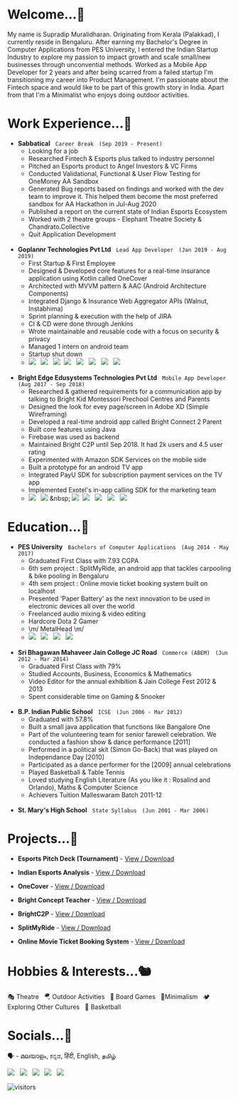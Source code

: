 <!--
**supro-96/supro-96** is a ✨ _special_ ✨ repository because its `README.md` (this file) appears on your GitHub profile.

Here are some ideas to get you started:

- 🔭 I’m currently working on ...
- 🌱 I’m currently learning ...
- 👯 I’m looking to collaborate on ...
- 🤔 I’m looking for help with ...
- 💬 Ask me about ...
- 📫 How to reach me: ...
- 😄 Pronouns: ...
- ⚡ Fun fact: ...
-->

# Welcome...🐀


My name is Supradip Muralidharan. Originating from Kerala (Palakkad), I currently reside in Bengaluru. After earning my Bachelor's Degree in Computer Applications from PES University, I entered the Indian Startup Industry to explore my passion to impact growth and scale small/new businesses through unconvential methods. Worked as a Mobile App Developer for 2 years and after being scarred from a failed startup I'm transitioning my career into Product Management. I'm passionate about the Fintech space and would like to be part of this growth story in India. Apart from that I'm a Minimalist who enjoys doing outdoor activities.


# Work Experience...🦇
* **Sabbatical** &nbsp; `Career Break` &nbsp; `(Sep 2019 - Present)`
  - Looking for a job
  - Researched Fintech & Esports plus talked to industry personnel
  - Pitched an Esports product to Angel Investors & VC Firms
  - Conducted Validational, Functional & User Flow Testing for OneMoney AA Sandbox
  - Generated Bug reports based on findings and worked with the dev team to improve it. This helped them become the most preferred sandbox for AA Hackathon in Jul-Aug 2020
  - Published a report on the current state of Indian Esports Ecosystem
  - Worked with 2 theatre groups - Elephant Theatre Society & Chandrato.Collective
  - Quit Application Development
  <br />
* **Goplannr Technologies Pvt Ltd** &nbsp; `Lead App Developer` &nbsp; `(Jan 2019 - Aug 2019)`
  - First Startup & First Employee
  - Designed & Developed core features for a real-time insurance application using Kotlin called OneCover
  - Architected with MVVM pattern & AAC (Android Architecture Components)
  - Integrated Django & Insurance Web Aggregator APIs (Walnut, Instabhima)
  - Sprint planning & execution with the help of JIRA
  - CI & CD were done through Jenkins
  - Wrote maintainable and reusable code with a focus on security & privacy
  - Managed 1 intern on android team
  - Startup shut down
  - ![](https://img.shields.io/badge/IDE-Android_Studio_&_XCode-informational?style=flat&color=2bbc8a) &nbsp; ![](https://img.shields.io/badge/Languages-Kotlin,_Java,_Swift,_XML-informational?style=flat&color=2bbc8a) &nbsp; ![](https://img.shields.io/badge/Design-Zeplin-informational?style=flat&color=2bbc8a)&nbsp; ![](https://img.shields.io/badge/Product_Management-Confluence_&_JIRA-informational?style=flat&color=2bbc8a) &nbsp; ![](https://img.shields.io/badge/Team_Communication-Slack-informational?style=flat&color=2bbc8a) &nbsp; ![](https://img.shields.io/badge/Backend-AWS_&_Firebase-informational?style=flat&color=2bbc8a) &nbsp; ![](https://img.shields.io/badge/Version_Control-Git-informational?style=flat&color=2bbc8a) &nbsp; ![](https://img.shields.io/badge/Others-Postman_&_Jenkins-informational?style=flat&color=2bbc8a)
  <br />
* **Bright Edge Edusystems Technologies Pvt Ltd** &nbsp; `Mobile App Developer` &nbsp; `(Aug 2017 - Sep 2018)`
  - Researched & gathered requirements for a communication app by talking to Bright Kid Montessori Prechool Centres and Parents
  - Designed the look for evey page/screen in Adobe XD (Simple Wireframing)
  - Developed a real-time android app called Bright Connect 2 Parent
  - Built core features using Java
  - Firebase was used as backend
  - Maintained Bright C2P until Sep 2018. It had 2k users and 4.5 user rating
  - Experimented with Amazon SDK Services on the mobile side
  - Built a prototype for an android TV app
  - Integrated PayU SDK for subscription payment services on the TV app
  - Implemented Exotel's in-app calling SDK for the marketing team
  - ![](https://img.shields.io/badge/IDE-Android_Studio-informational?style=flat&color=2bbc8a) &nbsp; ![](https://img.shields.io/badge/Languages-Java,_RxJava,_JS(React_Native),_SQL-informational?style=flat&color=2bbc8a) &nbsp; ![](https://img.shields.io/badge/Design-Adobe_XD-informational?style=flat&color=2bbc8a)&nbsp; ![](https://img.shields.io/badge/Product_Management-Microsoft_Docs_&_Excel-informational?style=flat&color=2bbc8a) &nbsp; ![](https://img.shields.io/badge/Backend-AWS_&_Firebase-informational?style=flat&color=2bbc8a) &nbsp; ![](https://img.shields.io/badge/Version_Control-Git-informational?style=flat&color=2bbc8a) &nbsp; ![](https://img.shields.io/badge/Others-Postman-informational?style=flat&color=2bbc8a)
  
# Education...🦉
* **PES University** &nbsp; `Bachelors of Computer Applications` &nbsp; `(Aug 2014 - May 2017)`
  - Graduated First Class with 7.93 CGPA
  - 6th sem project : SplitMyRide, an android app that tackles carpooling & bike pooling in Bengaluru
  - 4th sem project : Online movie ticket booking system built on localhost
  - Presented 'Paper Battery' as the next innovation to be used in electronic devices all over the world
  - Freelanced audio mixing & video editing
  - Hardcore Dota 2 Gamer
  - \m/ MetalHead \m/
  - ![](https://img.shields.io/badge/Fundamentals-DSA,_OS,_OOPS,_Web_Services,_Computer_Networks-informational?style=flat&color=2bbc8a) &nbsp; ![](https://img.shields.io/badge/Languages-C++,_Java,_Python,_HTML_&_CSS,_PHP,_JS,_MySQL-informational?style=flat&color=2bbc8a) &nbsp; ![](https://img.shields.io/badge/3D_Design-Blender-informational?style=flat&color=2bbc8a) &nbsp; ![](https://img.shields.io/badge/Editors-Vim,_Nano,_Eclipse-informational?style=flat&color=2bbc8a)
  <br />
* **Sri Bhagawan Mahaveer Jain College JC Road** &nbsp; `Commerce (ABEM)` &nbsp; `(Jun 2012 - Mar 2014)`
  - Graduated First Class with 79%
  - Studied Accounts, Business, Economics & Mathematics
  - Video Editor for the annual exhibition & Jain College Fest 2012 & 2013
  - Spent considerable time on Gaming & Snooker
  <br />
* **B.P. Indian Public School** &nbsp; `ICSE` &nbsp; `(Jun 2006 - Mar 2012)`
  - Graduated with 57.8%
  - Built a small java application that functions like Bangalore One
  - Part of the volunteering team for senior farewell celebration. We conducted a fashion show & dance performance [2011]
  - Performed in a political skit (Simon Go-Back) that was played on Independance Day [2010]
  - Participated as a dance performer for the [2009] annual celebrations
  - Played Basketball & Table Tennis
  - Loved studying English Literature (As you like it : Rosalind and Orlando), Maths & Computer Science
  - Achievers Tuition Malleswaram Batch 2011-12
  <br />  
* **St. Mary's High School** &nbsp; `State Syllabus` &nbsp; `(Jun 2001 - Mar 2006)`
  <br />
  
# Projects...🦧

* **Esports Pitch Deck (Tournament)** - [View / Download](https://github.com/supro-96/supro-96/blob/main/Esports%20Pitch%20Deck.pdf)

* **Indian Esports Analysis** - [View / Download](https://github.com/supro-96/supro-96/blob/main/Indian%20Esports%20Analysis.pdf)

* **OneCover** - [View / Download](https://photos.app.goo.gl/vDsBTHGopbXi1vNb8)

* **Bright Concept Teacher** - [View / Download](https://github.com/supro-96/supro-96/blob/main/Bright%20Concept%20Teacher.pdf)

* **BrightC2P** - [View / Download](https://photos.app.goo.gl/vDsBTHGopbXi1vNb8)

* **SplitMyRide** - [View / Download](https://github.com/supro-96/supro-96/blob/main/SplitMyRide.pdf)

* **Online Movie Ticket Booking System** - [View / Download](https://github.com/supro-96/supro-96/blob/main/Online%20Movie%20Ticket%20Booking%20System.pdf)

# Hobbies & Interests...🐿
  
  🎭 Theatre &nbsp; 🪂 Outdoor Activities &nbsp; 🎲 Board Games &nbsp; 🧘‍Minimalism &nbsp; 🏕 Exploring Other Cultures &nbsp; 🏀 Basketball

# Socials...🐸
  
  🗣️ - മലയാളം, ಕನ್ನಡ, हिंदी, English, தமிழ் <br /> 

  <a href="https://stackoverflow.com/users/8525451/supro-96"><img src="https://img.shields.io/badge/-Stack_Overflow_(Street_Credits)-FFFFFF?style=flat-square&amp;logo=StackOverflow"></a> &nbsp; <a href="https://www.youtube.com/channel/UCG0lG4-WSEakzf4dIzIlayA"><img src="https://img.shields.io/badge/-Youtube_(Motovlogs)-FFFFFF?style=flat-square&amp;logo=Youtube&amp;logoColor=red"></a> &nbsp; <a href="http://facebook.com/supro.m.1401"><img src="https://img.shields.io/badge/-Facebook_(Be_My_Friend)-FFFFFF?style=flat-square&amp;logo=Facebook"></a> &nbsp; <a href="mailto:pradip.withu@gmail.com"><img src="https://img.shields.io/badge/-Email-FFFFFF?style=flat-square&amp;logo=Gmail"></a> &nbsp; <a href="tel:+917259837601"><img src="https://img.shields.io/badge/-Whatsapp-FFFFFF?style=flat-square&amp;logo=Whatsapp"></a>  <br /> 

  <img src="https://visitor-badge.glitch.me/badge?page_id=supro-96.supro-96" alt="visitors">
